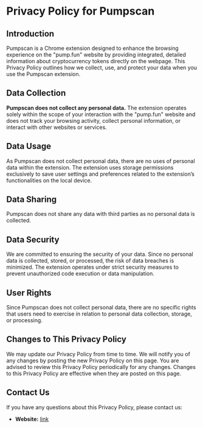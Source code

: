 # Privacy Policy for Pumpscan

## Introduction

Pumpscan is a Chrome extension designed to enhance the browsing experience on the "pump.fun" website by providing integrated, detailed information about cryptocurrency tokens directly on the webpage. This Privacy Policy outlines how we collect, use, and protect your data when you use the Pumpscan extension.

## Data Collection

**Pumpscan does not collect any personal data.** The extension operates solely within the scope of your interaction with the "pump.fun" website and does not track your browsing activity, collect personal information, or interact with other websites or services.

## Data Usage

As Pumpscan does not collect personal data, there are no uses of personal data within the extension. The extension uses storage permissions exclusively to save user settings and preferences related to the extension’s functionalities on the local device.

## Data Sharing

Pumpscan does not share any data with third parties as no personal data is collected.

## Data Security

We are committed to ensuring the security of your data. Since no personal data is collected, stored, or processed, the risk of data breaches is minimized. The extension operates under strict security measures to prevent unauthorized code execution or data manipulation.

## User Rights

Since Pumpscan does not collect personal data, there are no specific rights that users need to exercise in relation to personal data collection, storage, or processing.

## Changes to This Privacy Policy

We may update our Privacy Policy from time to time. We will notify you of any changes by posting the new Privacy Policy on this page. You are advised to review this Privacy Policy periodically for any changes. Changes to this Privacy Policy are effective when they are posted on this page.

## Contact Us

If you have any questions about this Privacy Policy, please contact us:

- **Website:** [link](https://www.pump-fun-token-scanner.com/)
